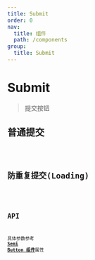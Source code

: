 ```yaml
---
title: Submit
order: 0
nav:
  title: 组件
  path: /components
group:
  title: Submit
---
```


# Submit

> 提交按钮

## 普通提交

<code src="./demo/index_1.tsx" />

## 防重复提交(Loading)

<code src="./demo/index_2.tsx" />

## API

具体参数参考 <a href="https://semi.design/zh-CN/input/button" target="_blank">**Semi Button 组件**</a>属性
